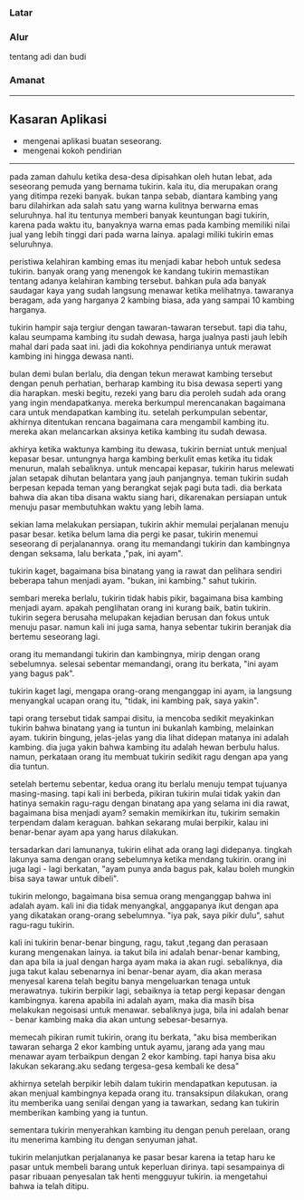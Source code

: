 ### Latar


### Alur

tentang adi dan budi

### Amanat



----------- 
## Kasaran Aplikasi
+ mengenai aplikasi buatan seseorang.
+ mengenai kokoh pendirian

-----
pada zaman dahulu ketika desa-desa dipisahkan oleh hutan lebat, ada seseorang pemuda yang bernama tukirin. kala itu, dia merupakan orang yang ditimpa rezeki banyak. bukan tanpa sebab, diantara kambing yang baru dilahirkan ada salah satu yang warna kulitnya berwarna emas seluruhnya. hal itu tentunya memberi banyak keuntungan bagi tukirin, karena pada waktu itu, banyaknya warna emas pada kambing memiliki nilai jual yang lebih tinggi dari pada warna lainya. apalagi miliki tukirin emas seluruhnya.

peristiwa kelahiran kambing emas itu menjadi kabar heboh untuk sedesa tukirin. banyak orang yang menengok ke kandang tukirin memastikan tentang adanya kelahiran kambing tersebut.  bahkan pula ada banyak saudagar kaya yang sudah langsung menawar ketika melihatnya. tawaranya beragam, ada yang harganya 2 kambing biasa, ada yang sampai 10 kambing harganya.

tukirin hampir saja tergiur dengan tawaran-tawaran tersebut. tapi dia tahu, kalau seumpama kambing itu sudah dewasa, harga jualnya pasti jauh lebih mahal dari pada saat ini. jadi dia kokohnya pendirianya untuk merawat kambing ini hingga dewasa nanti.

bulan demi bulan berlalu, dia dengan tekun merawat kambing tersebut dengan penuh perhatian, berharap kambing itu bisa dewasa seperti yang dia harapkan. meski begitu, rezeki yang baru dia peroleh sudah ada orang yang ingin mendapatkanya. mereka berkumpul merencanakan bagaimana cara untuk mendapatkan kambing itu. setelah perkumpulan sebentar, akhirnya ditentukan rencana bagaimana cara mengambil kambing itu. mereka akan melancarkan aksinya ketika kambing itu sudah dewasa.

akhirya ketika waktunya kambing itu dewasa, tukirin berniat untuk menjual kepasar besar. untungnya harga kambing berkulit emas ketika itu tidak menurun, malah sebaliknya. untuk mencapai kepasar, tukirin harus melewati jalan setapak dihutan belantara yang jauh panjangnya. teman tukirin sudah berpesan kepada teman yang berangkat sejak pagi buta tadi. dia berkata bahwa dia akan tiba disana waktu siang hari, dikarenakan persiapan untuk menuju pasar membutuhkan waktu yang lebih lama.

sekian lama melakukan persiapan, tukirin akhir memulai perjalanan menuju pasar besar.
ketika belum lama dia pergi ke pasar, tukirin menemui seseorang di perjalanannya. orang itu memandangi tukirin dan kambingnya dengan seksama, lalu berkata ,"pak, ini ayam".

tukirin kaget, bagaimana bisa binatang yang ia rawat dan pelihara sendiri beberapa tahun menjadi ayam. "bukan, ini kambing." sahut tukirin.

sembari mereka berlalu, tukirin tidak habis pikir, bagaimana bisa kambing menjadi ayam. apakah penglihatan orang ini kurang baik, batin tukirin. tukirin segera berusaha melupakan kejadian berusan dan fokus untuk menuju pasar. namun kali ini juga sama, hanya sebentar tukirin beranjak dia bertemu seseorang lagi.

orang itu memandangi tukirin dan kambingnya, mirip dengan orang sebelumnya. selesai sebentar memandangi, orang itu berkata, "ini ayam yang bagus pak".

tukirin kaget lagi, mengapa orang-orang menganggap ini ayam, ia langsung menyangkal ucapan orang itu, "tidak, ini kambing pak, saya yakin".

tapi orang tersebut tidak sampai disitu, ia mencoba sedikit meyakinkan tukirin bahwa binatang yang ia tuntun ini bukanlah kambing, melainkan ayam. tukirin bingung, jelas-jelas yang dia lihat didepan matanya ini adalah kambing. dia juga yakin bahwa kambing itu adalah hewan berbulu halus. namun, perkataan orang itu membuat tukirin sedikit ragu dengan apa yang dia tuntun.

setelah bertemu sebentar, kedua orang itu berlalu menuju tempat tujuanya masing-masing. tapi kali ini berbeda, pikiran tukirin mulai tidak yakin dan hatinya semakin ragu-ragu dengan binatang apa yang selama ini dia rawat, bagaimana bisa menjadi ayam? semakin memikirkan itu, tukirim semakin terpendam dalam keraguan. bahkan sekarang mulai berpikir, kalau ini benar-benar ayam apa yang harus dilakukan.

tersadarkan dari lamunanya, tukirin elihat ada orang lagi didepanya. tingkah lakunya sama dengan orang sebelumnya ketika mendang tukirin. orang ini juga lagi - lagi berkatan, "ayam punya anda bagus pak, kalau boleh mungkin bisa saya tawar untuk dibeli".

tukirin melongo, bagaimana bisa semua orang menganggap bahwa ini adalah ayam. kali ini dia tidak menyangkal, anggapanya ikut dengan apa yang dikatakan orang-orang sebelumnya.
"iya pak, saya pikir dulu", sahut ragu-ragu tukirin.

kali ini tukirin benar-benar bingung, ragu, takut ,tegang dan perasaan kurang mengenakan lainya. ia takut bila ini adalah benar-benar kambing, dan apa bila ia jual dengan harga ayam maka ia akan rugi. sebaliknya, dia juga takut kalau sebenarnya ini benar-benar ayam, dia akan merasa menyesal karena telah begitu banya mengeluarkan tenaga untuk merawatnya.  tukirin berpikir lagi, sebaiknya ia tetap pergi kepasar dengan kambingnya. karena apabila ini adalah ayam, maka dia masih bisa melakukan negoisasi untuk menawar. sebaliknya juga, bila ini adalah benar - benar kambing maka dia akan untung sebesar-besarnya.

memecah pikiran rumit tukirin, orang itu berkata, "aku bisa memberikan tawaran seharga 2 ekor kambing untuk ayamu, jarang ada yang mau menawar ayam terbaikpun dengan 2 ekor kambing. tapi hanya bisa aku lakukan sekarang.aku sedang tergesa-gesa kembali ke desa"

akhirnya setelah berpikir lebih dalam tukirin mendapatkan keputusan. ia akan menjual kambingnya kepada orang itu. transaksipun dilakukan, orang itu memberika uang senilai dengan yang ia tawarkan, sedang kan tukirin memberikan kambing yang ia tuntun. 

sementara tukirin menyerahkan kambing itu dengan penuh perelaan, orang itu menerima kambing itu dengan senyuman jahat. 


tukirin melanjutkan perjalananya ke pasar besar karena ia tetap haru ke pasar untuk membeli barang untuk keperluan dirinya. tapi sesampainya di pasar ribuaan penyesalan tak henti mengguyur tukirin. ia mengetahui bahwa ia telah ditipu. 








